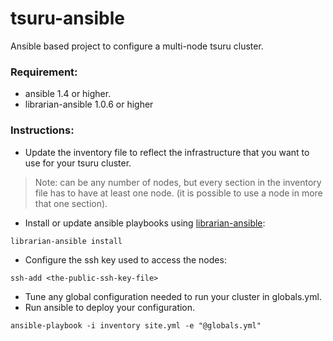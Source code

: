 # tsuru-ansible

Ansible based project to configure a multi-node tsuru cluster.

### Requirement:
* ansible 1.4 or higher.
* librarian-ansible 1.0.6 or higher

### Instructions:
* Update the inventory file to reflect the infrastructure that you want to use for your tsuru cluster.

> Note: can be any number of nodes, but every section in the inventory file has to have at least one node. 
> (it is possible to use a node in more that one section). 

* Install or update ansible playbooks using [librarian-ansible](https://github.com/bcoe/librarian-ansible):
```
librarian-ansible install
```

* Configure the ssh key used to access the nodes:
```{r, engine='bash'}
ssh-add <the-public-ssh-key-file>
```
* Tune any global configuration needed to run your cluster in globals.yml.
* Run ansible to deploy your configuration.
```{r, engine='bash'}
ansible-playbook -i inventory site.yml -e "@globals.yml"
```

